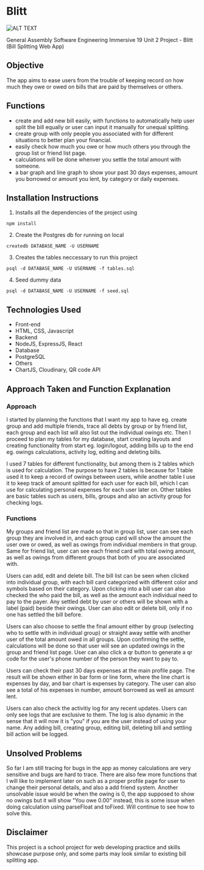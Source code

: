 # Blitt


![ALT TEXT](https://res.cloudinary.com/kach92/image/upload/v1564994560/Blitt_zddb0w.png)

General Assembly Software Engineering Immersive 19 Unit 2 Project - Blitt (Bill Splitting Web App)


## Objective
The app aims to ease users from the trouble of keeping record on how much they owe or owed on bills that are paid by themselves or others.

## Functions
- create and add new bill easily, with functions to automatically help user split the bill equally or user can input it manually for unequal splitting.
- create group with only people you associated with for different situations to better plan your financial.
- easily check how much you owe or how much others you through the group list or friend list page.
- calculations will be done whenver you settle the total amount with someone.
- a bar graph and line graph to show your past 30 days expenses, amount you borrowed or amount you lent, by category or daily expenses.

## Installation Instructions
1. Installs all the dependencies of the project using
```
npm install
````
2. Create the Postgres db for running on local
```
createdb DATABASE_NAME -U USERNAME
````
3. Creates the tables neccessary to run this project
```
psql -d DATABASE_NAME -U USERNAME -f tables.sql
````
4. Seed dummy data
```
psql -d DATABASE_NAME -U USERNAME -f seed.sql
````

## Technologies Used
- Front-end
 - HTML, CSS, Javascript
- Backend
 - NodeJS, ExpressJS, React
- Database
 - PostgreSQL
- Others
 - ChartJS, Cloudinary, QR code API

## Approach Taken and Function Explanation

### Approach
I started by planning the functions that I want my app to have eg. create group and add multiple friends, trace all debts by group or by friend list, each group and each list will also list out the individual owings etc. Then I proceed to plan my tables for my database, start creating layouts and creating functionality from start eg. login/logout, adding bills up to the end eg. owings calculations, activity log, editing and deleting bills.

I used 7 tables for different functionality, but among them is 2 tables which is used for calculation. The purpose to have 2 tables is because for 1 table used it to keep a record of owings between users, while another table I use it to keep track of amount splitted for each user for each bill, which I can use for calculating personal expenses for each user later on. Other tables are basic tables such as users, bills, groups and also an activity group for checking logs.

### Functions
My groups and friend list are made so that in group list, user can see each group they are involved in, and each group card will show the amount the user owe or owed, as well as owings from individual members in that group. Same for friend list, user can see each friend card with total owing amount, as well as owings from different groups that both of you are associated with.

Users can add, edit and delete bill. The bill list can be seen when clicked into individual group, with each bill card categorized with different color and symbols based on their category. Upon clicking into a bill user can also checked the who paid the bill, as well as the amount each individual need to pay to the payer. Any settled debt by user or others will be shown with a label (paid) beside their owings. User can also edit or delete bill, only if no one has settled the bill before.

Users can also choose to settle the final amount either by group (selecting who to settle with in individual group) or straight away settle with another user of the total amount owed in all groups. Upon confirming the settle, calculations will be done so that user will see an updated owings in the group and friend list page. User can also click a qr button to generate a qr code for the user's phone number of the person they want to pay to.

Users can check their past 30 days expenses at the main profile page. The result will be shown either in bar form or line form, where the line chart is expenses by day, and bar chart is expenses by category. The user can also see a total of his expenses in number, amount borrowed as well as amount lent.

Users can also check the activitiy log for any recent updates. Users can only see logs that are exclusive to them. The log is also dynamic in the sense that it will now it is "you" if you are the user instead of using your name. Any adding bill, creating group, editing bill, deleting bill and settling bill action will be logged.

## Unsolved Problems
So far I am still tracing for bugs in the app as money calculations are very sensitive and bugs are hard to trace. There are also few more functions that I will like to implement later on such as a proper profile page for user to change their personal details, and also a add friend system. Another unsolvable issue would be when the owing is 0, the app supposed to show no owings but it will show "You owe 0.00" instead, this is some issue when doing calculation using parseFloat and toFixed. Will continue to see how to solve this.

## Disclaimer
This project is a school project for web developing practice and skills showcase purpose only, and some parts may look similar to existing bill splitting app. 
